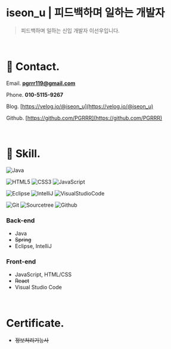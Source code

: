 # iseon_u | 피드백하며 일하는 개발자

>피드백하며 일하는 신입 개발자 이선우입니다.

</br>

# 📍 Contact.

Email. **pgrrr119@gmail.com**

Phone. **010-5115-9267**

Blog. [https://velog.io/@iseon_u](https://velog.io/@iseon_u)

Github. [https://github.com/PGRRR](https://github.com/PGRRR)

</br>

# 📍 Skill.
![Java](https://img.shields.io/badge/Java-007396.svg?&style=for-the-badge&logo=java&logoColor=white)

![HTML5](https://img.shields.io/badge/HTML5-E34F26.svg?&style=for-the-badge&logo=HTML5&logoColor=white)
![CSS3](https://img.shields.io/badge/CSS3-1572B6.svg?&style=for-the-badge&logo=CSS3&logoColor=white)
![JavaScript](https://img.shields.io/badge/JavaScript-F7DF1E.svg?&style=for-the-badge&logo=JavaScript&logoColor=black)

![Eclipse](https://img.shields.io/badge/Eclipse-white.svg?style=flat-square&logo=Eclipse&logoColor=2C2255)
![IntelliJ](https://img.shields.io/badge/IntelliJ-white.svg?style=flat-square&logo=IntelliJIDEA&logoColor=black)
![VisualStudioCode](https://img.shields.io/badge/VS%20Code-black.svg?style=flat-square&logo=VisualStudioCode&logoColor=007ACC)

![Git](https://img.shields.io/badge/Git-beige.svg?style=flat-square&logo=Git&logoColor=F05032)
![Sourcetree](https://img.shields.io/badge/Sourcetree-white.svg?style=flat-square&logo=Sourcetree&logoColor=0052CC)
![Github](https://img.shields.io/badge/Github-181717.svg?style=flat-square&logo=Github&logoColor=white)


### Back-end

- Java
- ~~Spring~~
- Eclipse, IntelliJ

### Front-end

- JavaScript, HTML/CSS
- ~~React~~
- Visual Studio Code

</br>

# C**ertificate.**
- ~~정보처리기능사~~
